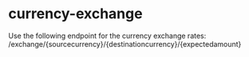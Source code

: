 # currency-exchange

Use the following endpoint for the currency exchange rates:
/exchange/{sourcecurrency}/{destinationcurrency}/{expectedamount}